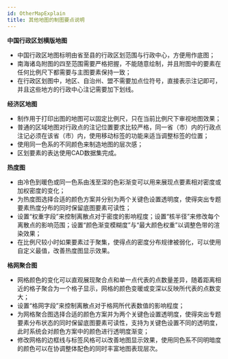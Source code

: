 ```yaml
---
id: OtherMapExplain
title: 其他地图的制图要点说明
---
```

**中国行政区划横版地图**

  * 中国行政区地图标明由省至县的行政区划范围与行政中心，方便用作底图；
  * 南海诸岛附图的四至范围需要严格把握，不能随意绘制，并且附图中的要素在任何比例尺下都需要与主图要素保持一致；
  * 在行政区划图中，地区、自治州、盟不需要加点位符号，直接表示注记即可，并且这些地方的行政中心注记需要加下划线。

**经济区地图**

  * 制作用于打印出图的地图可以固定比例尺，只在当前比例尺下审视地图效果；
  * 普通的区域地图对行政点的注记位置要求比较严格，同一省（市）内的行政点注记必须在该省（市）内，使用移动标签的功能来适当调整标签的位置；
  * 使用同一色系的不同颜色来制造地图的层次感；
  * 区划要素的表达使用CAD数据集完成。

**热度图**

  * 由冷色到暖色或同一色系由浅至深的色彩渐变可以用来展现点要素相对密度或加权密度的变化；
  * 为热度图选择合适的颜色方案并分别为两个关键色设置透明度，使得突出专题要素热度分布的同时保留底图要素可读性；
  * 设置“权重字段”来控制离散点对于密度的影响程度；设置“核半径”来修改每个离散点的影响范围；设置“颜色渐变模糊度”与“最大颜色权重”以调整色带的渲染效果；
  * 在比例尺较小时如果要素过于聚集，使得点的密度分布规律被弱化，可以使用自定义最值，改善热度图显示效果。

**格网聚合图**

  * 网格颜色的变化可以直观展现聚合点和单一点代表的点数量差异，随着距离相近的格子聚合为一个格子显示，网格的颜色变暖或变深以反映所代表的点数变大；
  * 设置“格网字段”来控制离散点对于格网所代表数值的影响程度；
  * 为网格聚合图选择合适的颜色方案并为两个关键色设置透明度，使得突出专题要素分布状态的同时保留底图要素可读性，支持为关键色设置不同的透明度，此时系统会对颜色方案中的颜色进行透明度渐变；
  * 修改网格的边框线与标签风格可以改善地图显示效果，使用同色系不同明暗度的颜色可以在协调整体配色的同时丰富地图表现层次。



